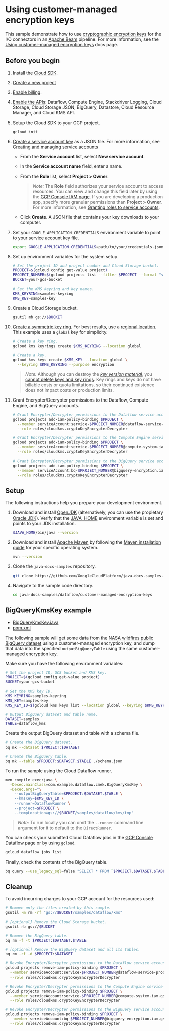 # Using customer-managed encryption keys

This sample demonstrate how to use
[cryptographic encryption keys](https://cloud.google.com/kms/)
for the I/O connectors in an
[Apache Beam](https://beam.apache.org) pipeline.
For more information, see the
[Using customer-managed encryption keys](https://cloud.google.com/dataflow/docs/guides/customer-managed-encryption-keys)
docs page.

## Before you begin

1. Install the [Cloud SDK](https://cloud.google.com/sdk/docs/).

1. [Create a new project](https://console.cloud.google.com/projectcreate)

1. [Enable billing](https://cloud.google.com/billing/docs/how-to/modify-project).

1. [Enable the APIs](https://console.cloud.google.com/flows/enableapi?apiid=dataflow,compute_component,logging,storage_component,storage_api,bigquery,datastore.googleapis.com,cloudresourcemanager.googleapis.com,cloudkms.googleapis.com):
   Dataflow, Compute Engine, Stackdriver Logging, Cloud Storage,
   Cloud Storage JSON, BigQuery, Datastore, Cloud Resource Manager,
   and Cloud KMS API.

1. Setup the Cloud SDK to your GCP project.

   ```sh
   gcloud init
   ```

1. [Create a service account key](https://console.cloud.google.com/apis/credentials/serviceaccountkey) as a JSON file.
   For more information, see
   [Creating and managing service accounts](https://cloud.google.com/iam/docs/creating-managing-service-accounts)

   * From the **Service account** list, select **New service account**.
   * In the **Service account name** field, enter a name.
   * From the **Role** list, select **Project > Owner**.

     > *Note:* The **Role** field authorizes your service account to access resources.
     > You can view and change this field later by using the
     > [GCP Console IAM page](https://console.cloud.google.com/iam-admin/iam).
     > If you are developing a production app, specify more granular permissions than **Project > Owner**.
     > For more information, see
     > [Granting roles to service accounts](https://cloud.google.com/iam/docs/granting-roles-to-service-accounts).

   * Click **Create**. A JSON file that contains your key downloads to your computer.

1. Set your `GOOGLE_APPLICATION_CREDENTIALS` environment variable to point to your service account key file.

   ```sh
   export GOOGLE_APPLICATION_CREDENTIALS=path/to/your/credentials.json
   ```

1. Set up environment variables for the system setup.

   ```sh
   # Set the project ID and project number and Cloud Storage bucket.
   PROJECT=$(gcloud config get-value project)
   PROJECT_NUMBER=$(gcloud projects list --filter $PROJECT --format "value(PROJECT_NUMBER)")
   BUCKET=your-gcs-bucket

   # Set the KMS keyring and key names.
   KMS_KEYRING=samples-keyring
   KMS_KEY=samples-key
   ```

1. Create a Cloud Storage bucket.

   ```sh
   gsutil mb gs://$BUCKET
   ```

1. [Create a symmetric key ring](https://cloud.google.com/kms/docs/creating-keys).
   For best results, use a [regional location](https://cloud.google.com/kms/docs/locations).
   This example uses a `global` key for simplicity.

   ```sh
   # Create a key ring.
   gcloud kms keyrings create $KMS_KEYRING --location global

   # Create a key.
   gcloud kms keys create $KMS_KEY --location global \
     --keyring $KMS_KEYRING --purpose encryption
   ```

   > *Note:* Although you can destroy the
   > [*key version material*](https://cloud.google.com/kms/docs/destroy-restore),
   > you [cannot delete keys and key rings](https://cloud.google.com/kms/docs/object-hierarchy#lifetime).
   > Key rings and keys do not have billable costs or quota limitations,
   > so their continued existence does not impact costs or production limits.

1. Grant Encrypter/Decrypter permissions to the Dataflow, Compute Engine, and BigQuery accounts.

   ```sh
   # Grant Encrypter/Decrypter permissions to the Dataflow service account.
   gcloud projects add-iam-policy-binding $PROJECT \
     --member serviceAccount:service-$PROJECT_NUMBER@dataflow-service-producer-prod.iam.gserviceaccount.com \
     --role roles/cloudkms.cryptoKeyEncrypterDecrypter

   # Grant Encrypter/Decrypter permissions to the Compute Engine service account.
   gcloud projects add-iam-policy-binding $PROJECT \
     --member serviceAccount:service-$PROJECT_NUMBER@compute-system.iam.gserviceaccount.com \
     --role roles/cloudkms.cryptoKeyEncrypterDecrypter

   # Grant Encrypter/Decrypter permissions to the BigQuery service account.
   gcloud projects add-iam-policy-binding $PROJECT \
     --member serviceAccount:bq-$PROJECT_NUMBER@bigquery-encryption.iam.gserviceaccount.com \
     --role roles/cloudkms.cryptoKeyEncrypterDecrypter
   ```

## Setup

The following instructions help you prepare your development environment.

1. Download and install
   [OpenJDK](https://openjdk.java.net/install/index.html)
   (alternatively, you can use the propietary
   [Oracle JDK](https://www.oracle.com/technetwork/java/javase/downloads/index.html)).
   Verify that the
   [JAVA_HOME](https://docs.oracle.com/javase/8/docs/technotes/guides/troubleshoot/envvars001.html)
   environment variable is set and points to your JDK installation.

   ```sh
   $JAVA_HOME/bin/java --version
   ```

1. Download and install
   [Apache Maven](http://maven.apache.org/download.cgi)
   by following the
   [Maven installation guide](http://maven.apache.org/install.html)
   for your specific operating system.

   ```sh
   mvn --version
   ```

1. Clone the `java-docs-samples` repository.

   ```sh
   git clone https://github.com/GoogleCloudPlatform/java-docs-samples.git
   ```

1. Navigate to the sample code directory.

   ```sh
   cd java-docs-samples/dataflow/customer-managed-encryption-keys
   ```

## BigQueryKmsKey example

* [BigQueryKmsKey.java](src/main/java/com/example/dataflow/cmek/BigQueryKmsKey.java)
* [pom.xml](pom.xml)

The following sample will get some data from the
[NASA wildfires public BigQuery dataset](https://console.cloud.google.com/bigquery?p=bigquery-public-data&d=nasa_wildfire&t=past_week&page=table)
using a customer-managed encryption key, and dump that data into the specified `outputBigQueryTable`
using the same customer-managed encryption key.

Make sure you have the following environment variables:

```sh
# Set the project ID, GCS bucket and KMS key.
PROJECT=$(gcloud config get-value project)
BUCKET=your-gcs-bucket

# Set the KMS key ID.
KMS_KEYRING=samples-keyring
KMS_KEY=samples-key
KMS_KEY_ID=$(gcloud kms keys list --location global --keyring $KMS_KEYRING --filter $KMS_KEY --format "value(NAME)")

# Output BigQuery dataset and table name.
DATASET=samples
TABLE=dataflow_kms
```

Create the output BigQuery dataset and table with a schema file.

```sh
# Create the BigQuery dataset.
bq mk --dataset $PROJECT:$DATASET

# Create the BigQuery table.
bq mk --table $PROJECT:$DATASET.$TABLE ./schema.json
```

To run the sample using the Cloud Dataflow runner.

```sh
mvn compile exec:java \
  -Dexec.mainClass=com.example.dataflow.cmek.BigQueryKmsKey \
  -Dexec.args="\
    --outputBigQueryTable=$PROJECT:$DATASET.$TABLE \
    --kmsKey=$KMS_KEY_ID \
    --runner=DataflowRunner \
    --project=$PROJECT \
    --tempLocation=gs://$BUCKET/samples/dataflow/kms/tmp"
```

> *Note:* To run locally you can omit the `--runner` command line argument for it to default to the `DirectRunner`.

You can check your submitted Cloud Dataflow jobs in the [GCP Console Dataflow page](https://console.cloud.google.com/dataflow) or by using `gcloud`.

```sh
gcloud dataflow jobs list
```

Finally, check the contents of the BigQuery table.

```sh
bq query --use_legacy_sql=false "SELECT * FROM `$PROJECT.$DATASET.$TABLE`"
```

## Cleanup

To avoid incurring charges to your GCP account for the resources used:

```sh
# Remove only the files created by this sample.
gsutil -m rm -rf "gs://$BUCKET/samples/dataflow/kms"

# [optional] Remove the Cloud Storage bucket.
gsutil rb gs://$BUCKET

# Remove the BigQuery table.
bq rm -f -t $PROJECT:$DATASET.$TABLE

# [optional] Remove the BigQuery dataset and all its tables.
bq rm -rf -d $PROJECT:$DATASET

# Revoke Encrypter/Decrypter permissions to the Dataflow service account.
gcloud projects remove-iam-policy-binding $PROJECT \
  --member serviceAccount:service-$PROJECT_NUMBER@dataflow-service-producer-prod.iam.gserviceaccount.com \
  --role roles/cloudkms.cryptoKeyEncrypterDecrypter

# Revoke Encrypter/Decrypter permissions to the Compute Engine service account.
gcloud projects remove-iam-policy-binding $PROJECT \
  --member serviceAccount:service-$PROJECT_NUMBER@compute-system.iam.gserviceaccount.com \
  --role roles/cloudkms.cryptoKeyEncrypterDecrypter

# Revoke Encrypter/Decrypter permissions to the BigQuery service account.
gcloud projects remove-iam-policy-binding $PROJECT \
  --member serviceAccount:bq-$PROJECT_NUMBER@bigquery-encryption.iam.gserviceaccount.com \
  --role roles/cloudkms.cryptoKeyEncrypterDecrypter
```
